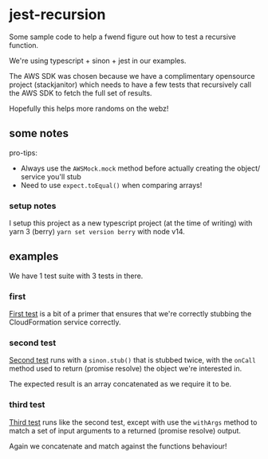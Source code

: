 # jest-recursion

Some sample code to help a fwend figure out how to test a recursive function.

We're using typescript + sinon + jest in our examples.

The AWS SDK was chosen because we have a complimentary opensource project
(stackjanitor) which needs to have a few tests that recursively call the AWS
SDK to fetch the full set of results.

Hopefully this helps more randoms on the webz!

## some notes

pro-tips:
* Always use the `AWSMock.mock` method before actually creating the object/
service you'll stub
* Need to use `expect.toEqual()` when comparing arrays!

### setup notes

I setup this project as a new typescript project (at the time of writing) with
yarn 3 (berry) `yarn set version berry` with node v14.

## examples

We have 1 test suite with 3 tests in there.

### first

[First test](https://github.com/edify42/jest-recursion/blob/master/src/index.test.ts#L21)
is a bit of a primer that ensures that we're correctly stubbing the
CloudFormation service correctly.

### second test

[Second test](https://github.com/edify42/jest-recursion/blob/master/src/index.test.ts#L35)
runs with a `sinon.stub()` that is stubbed twice, with the `onCall` method used
to return (promise resolve) the object we're interested in.

The expected result is an array concatenated as we require it to be.

### third test

[Third test](https://github.com/edify42/jest-recursion/blob/master/src/index.test.ts#L81)
runs like the second test, except with use the `withArgs` method to match a set
of input arguments to a returned (promise resolve) output.

Again we concatenate and match against the functions behaviour!
